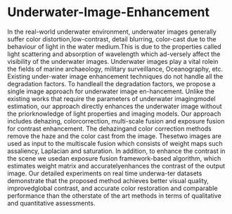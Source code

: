 # Underwater-Image-Enhancement
In the real-world underwater environment, underwater images generally suffer color distortion,low-contrast, detail blurring, color-cast due to the behaviour of light in the water medium.This is due to the properties called light scattering and absorption of wavelength which ad-versely affect the visibility of the underwater images. Underwater images play a vital rolein the fields of marine archaeology, military surveillance, Oceanography, etc. Existing under-water image enhancement techniques do not handle all the degradation factors. To handleall the degradation factors, we propose a single image approach for underwater image en-hancement.  Unlike the existing works that require the parameters of underwater imagingmodel estimation, our approach directly enhances the underwater image without the priorknowledge of light properties and imaging models.  Our approach includes dehazing, colorcorrection, multi-scale fusion and exposure fusion for contrast enhancement. The dehazingand color correction methods remove the haze and the color cast from the image.  Thesetwo images are used as input to the multiscale fusion which consists of weight maps such assaliency, Laplacian and saturation. In addition, to enhance the contrast in the scene we usedan exposure fusion framework-based algorithm, which estimates weight matrix and accuratelyenhances the contrast of the output image. Our detailed experiments on real time underwa-ter datasets demonstrate that the proposed method achieves better visual quality, improvedglobal contrast, and accurate color restoration and comparable performance than the otherstate of the art methods in terms of qualitative and quantitative assessments.
